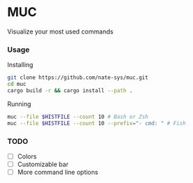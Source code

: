 # MUC
Visualize your most used commands

### Usage

Installing
```sh 
git clone https://github.com/nate-sys/muc.git
cd muc
cargo build -r && cargo install --path .
```

Running
```sh
muc --file $HISTFILE --count 10 # Bash or Zsh
muc --file $HISTFILE --count 10 --prefix="- cmd: " # Fish
```

### TODO
- [ ] Colors
- [ ] Customizable bar
- [ ] More command line options
